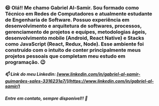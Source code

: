 ### 😄 Olá!! Me chamo Gabriel Al-Samir. Sou formado como Técnico em Redes de Computadores e atualmente estudante de Engenharia de Software. Possuo experiência em desenvolvimento e arquitetura de softwares, processos, gerenciamento de projetos e equipes, metodologias ágeis, desenvolvimento mobile (Android, React Native) e Stacks como JavaScript (React, Redux, Node). Esse ambiente foi construído com o intuíto de conter principalmente meus projetos pessoais que completam meu estudo em programação. 😉

##### 📫 Link do meu Linkedin: [www.linkedin.com/in/gabriel-al-samir-guimarães-sales-3316231a7/](https://www.linkedin.com/in/gabriel-al-samir/)

##### Entre em contato, sempre disponível!! 👋
